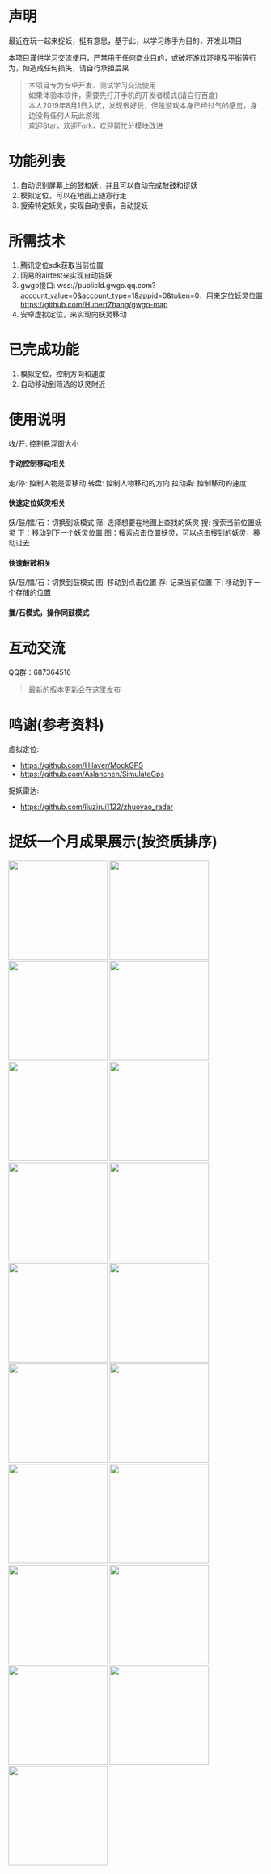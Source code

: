 # 声明
最近在玩一起来捉妖，挺有意思，基于此，以学习练手为目的，开发此项目  

本项目谨供学习交流使用，严禁用于任何商业目的，或破坏游戏环境及平衡等行为，如造成任何损失，请自行承担后果  

> 本项目专为安卓开发、测试学习交流使用  
> 如果体验本软件，需要先打开手机的开发者模式(请自行百度)  
> 本人2019年8月1日入坑，发现很好玩，但是游戏本身已经过气的感觉，身边没有任何人玩此游戏  
> 欢迎Star，欢迎Fork，欢迎帮忙分模块改进  


# 功能列表
1. 自动识别屏幕上的鼓和妖，并且可以自动完成敲鼓和捉妖  
2. 模拟定位，可以在地图上随意行走  
3. 搜索特定妖灵，实现自动搜索，自动捉妖

# 所需技术
1. 腾讯定位sdk获取当前位置
2. 网易的airtest来实现自动捉妖
3. gwgo接口: wss://publicld.gwgo.qq.com?account_value=0&account_type=1&appid=0&token=0，用来定位妖灵位置
   https://github.com/HubertZhang/gwgo-map
4. 安卓虚拟定位，来实现向妖灵移动


# 已完成功能
1. 模拟定位，控制方向和速度
2. 自动移动到筛选的妖灵附近


# 使用说明
收/开: 控制悬浮窗大小

#### 手动控制移动相关
走/停: 控制人物是否移动
转盘: 控制人物移动的方向
拉动条: 控制移动的速度

#### 快速定位妖灵相关
妖/鼓/擂/石：切换到妖模式
筛: 选择想要在地图上查找的妖灵
搜: 搜索当前位置妖灵
下：移动到下一个妖灵位置
图：搜索点击位置妖灵，可以点击搜到的妖灵，移动过去

#### 快速敲鼓相关
妖/鼓/擂/石：切换到鼓模式
图: 移动到点击位置
存: 记录当前位置
下: 移动到下一个存储的位置

#### 擂/石模式，操作同鼓模式


# 互动交流
QQ群：687364516
> 最新的版本更新会在这里发布  


# 鸣谢(参考资料)
虚拟定位: 
* https://github.com/Hilaver/MockGPS
* https://github.com/Aslanchen/SimulateGps

捉妖雷达:
* https://github.com/liuzirui1122/zhuoyao_radar


# 捉妖一个月成果展示(按资质排序)  
<img display="inline-block" src="https://github.com/bxxfighting/together-go/blob/master/data/pets/WechatIMG451.jpeg" width="196" hegiht="400" /> <img display="inline-block" src="https://github.com/bxxfighting/together-go/blob/master/data/pets/WechatIMG449.jpeg" width="196" hegiht="400" /> <img display="inline-block" src="https://github.com/bxxfighting/together-go/blob/master/data/pets/WechatIMG450.jpeg" width="196" hegiht="400" />
<img display="inline-block" src="https://github.com/bxxfighting/together-go/blob/master/data/pets/WechatIMG448.jpeg" width="196" hegiht="400" /> <img display="inline-block" src="https://github.com/bxxfighting/together-go/blob/master/data/pets/WechatIMG447.jpeg" width="196" hegiht="400" /> <img display="inline-block" src="https://github.com/bxxfighting/together-go/blob/master/data/pets/WechatIMG446.jpeg" width="196" hegiht="400" />
<img display="inline-block" src="https://github.com/bxxfighting/together-go/blob/master/data/pets/WechatIMG445.jpeg" width="196" hegiht="400" /> <img display="inline-block" src="https://github.com/bxxfighting/together-go/blob/master/data/pets/WechatIMG444.jpeg" width="196" hegiht="400" /> <img display="inline-block" src="https://github.com/bxxfighting/together-go/blob/master/data/pets/WechatIMG443.jpeg" width="196" hegiht="400" />
<img display="inline-block" src="https://github.com/bxxfighting/together-go/blob/master/data/pets/WechatIMG442.jpeg" width="196" hegiht="400" /> <img display="inline-block" src="https://github.com/bxxfighting/together-go/blob/master/data/pets/WechatIMG441.jpeg" width="196" hegiht="400" /> <img display="inline-block" src="https://github.com/bxxfighting/together-go/blob/master/data/pets/WechatIMG440.jpeg" width="196" hegiht="400" />
<img display="inline-block" src="https://github.com/bxxfighting/together-go/blob/master/data/pets/WechatIMG439.jpeg" width="196" hegiht="400" /> <img display="inline-block" src="https://github.com/bxxfighting/together-go/blob/master/data/pets/WechatIMG438.jpeg" width="196" hegiht="400" /> <img display="inline-block" src="https://github.com/bxxfighting/together-go/blob/master/data/pets/WechatIMG437.jpeg" width="196" hegiht="400" />
<img display="inline-block" src="https://github.com/bxxfighting/together-go/blob/master/data/pets/WechatIMG436.jpeg" width="196" hegiht="400" /> <img display="inline-block" src="https://github.com/bxxfighting/together-go/blob/master/data/pets/WechatIMG435.jpeg" width="196" hegiht="400" /> <img display="inline-block" src="https://github.com/bxxfighting/together-go/blob/master/data/pets/WechatIMG434.jpeg" width="196" hegiht="400" />
<img display="inline-block" src="https://github.com/bxxfighting/together-go/blob/master/data/pets/WechatIMG433.jpeg" width="196" hegiht="400" />
